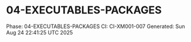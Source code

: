 # 04-EXECUTABLES-PACKAGES
Phase: 04-EXECUTABLES-PACKAGES
CI: CI-XM001-007
Generated: Sun Aug 24 22:41:25 UTC 2025

